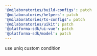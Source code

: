 ```yaml
---
'@milaboratories/build-configs': patch
'@milaboratories/helpers': patch
'@milaboratories/ts-configs': patch
'@milaboratories/uikit': patch
'@platforma-sdk/ui-vue': patch
'@platforma-sdk/model': patch
---
```


use uniq custom condition
